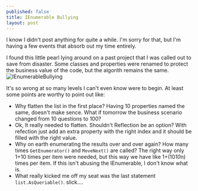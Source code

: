 ```yaml
---
published: false
title: IEnumerable Bullying
layout: post
---
```


I know I didn't post anything for quite a while. I'm sorry for that, but I'm having a few events that absorb out my time entirely.


I found this little pearl lying around on a past project that I was called out to save from disaster. Some classes and properties were renamed to protect the business value of the code, but the algorith remains the same.
![IEnumerableBullying](http://i1299.photobucket.com/albums/ag77/kappyzor/Blog/GetViewModel_zpsa791edf2.png)

It's so wrong at so many levels I can't even know were to begin. At least some points are worthy to point out like:
- Why flatten the list in the first place? Having 10 properties named the same, doesn't make sence. What if tomorrow the business scenario changed from 10 questions to 100?
- Ok, It really needed to flatten. Shouldn't Reflection be an option? With refection just add an extra property with the right index and it should be filled with the right value.
- Why on earth enumerating the results over and over again? How many times `GetEnumerator()` and `MoveNext()` are called? The right way only 1+10 times per item were needed, but this way we have like 1+(10*10*n) times per item. If this isn't abusing the IEnumerable, I don't know what is.
- What really kicked me off my seat was the last statement `list.AsQueriable()`. slick....